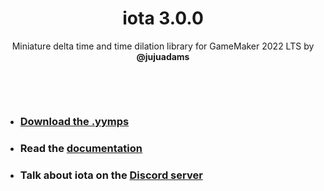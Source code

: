 <h1 align="center">iota 3.0.0</h1>

<p align="center">Miniature delta time and time dilation library for GameMaker 2022 LTS by <b>@jujuadams</b></p>

&nbsp;

&nbsp;

- ### [Download the .yymps](https://github.com/JujuAdams/iota/releases/)
- ### Read the [documentation](http://jujuadams.github.io/iota)
- ### Talk about iota on the [Discord server](https://discord.gg/8krYCqr)
